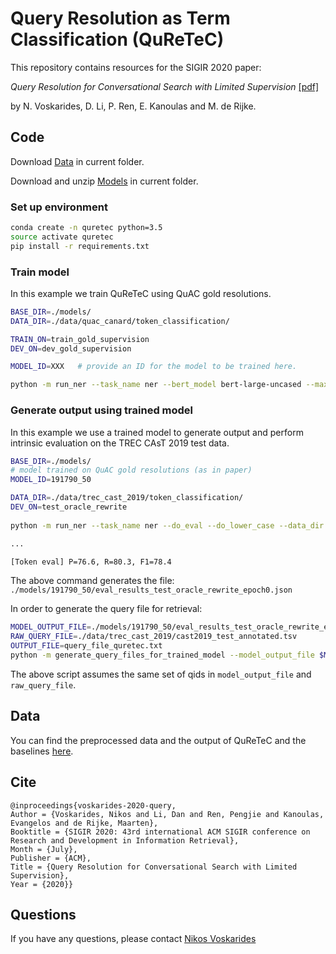# Query Resolution as Term Classification (QuReTeC)

This repository contains resources for the SIGIR 2020 paper: 

<em> Query Resolution for Conversational Search with Limited Supervision </em> [[pdf]](https://arxiv.org/abs/2005.11723)

by N. Voskarides, D. Li, P. Ren, E. Kanoulas and M. de Rijke.

## Code


Download [Data](https://drive.google.com/drive/folders/1lLRrSAins_4ZiwbGYQewz8RtXGILY9LC?usp=sharing) in current folder.

Download and unzip [Models](https://drive.google.com/file/d/1BKvRoKnbjWWne8Cp-dfLkQ_6s3SIte1f/view?usp=sharing) in current folder.

### Set up environment

```bash
conda create -n quretec python=3.5
source activate quretec
pip install -r requirements.txt
```

### Train model
In this example we train QuReTeC using QuAC gold resolutions.

```bash
BASE_DIR=./models/  
DATA_DIR=./data/quac_canard/token_classification/

TRAIN_ON=train_gold_supervision
DEV_ON=dev_gold_supervision

MODEL_ID=XXX   # provide an ID for the model to be trained here.

python -m run_ner --task_name ner --bert_model bert-large-uncased --max_seq_length 300 --train_batch_size 4 --hidden_dropout_prob 0.4 --train_on $TRAIN_ON --DEV_ON $DEV_ON --do_train --data_dir $DATA_DIR
```

### Generate output using trained model

In this example we use a trained model to generate output and perform intrinsic evaluation on the TREC CAsT 2019 test data.

```bash
BASE_DIR=./models/
# model trained on QuAC gold resolutions (as in paper)
MODEL_ID=191790_50  

DATA_DIR=./data/trec_cast_2019/token_classification/
DEV_ON=test_oracle_rewrite
 
python -m run_ner --task_name ner --do_eval --do_lower_case --data_dir $DATA_DIR --base_dir $BASE_DIR --dev_on $DEV_ON --model_id $MODEL_ID --no_cuda

...

[Token eval] P=76.6, R=80.3, F1=78.4
```


The above command generates the file: `./models/191790_50/eval_results_test_oracle_rewrite_epoch0.json`


In order to generate the query file for retrieval: 
```bash
MODEL_OUTPUT_FILE=./models/191790_50/eval_results_test_oracle_rewrite_epoch0.json
RAW_QUERY_FILE=./data/trec_cast_2019/cast2019_test_annotated.tsv
OUTPUT_FILE=query_file_quretec.txt
python -m generate_query_files_for_trained_model --model_output_file $MODEL_OUTPUT_FILE --raw_query_file $RAW_QUERY_FILE --dataset_name cast --output_file $OUTPUT_FILE
```

The above script assumes the same set of qids in `model_output_file` and `raw_query_file`.


## Data

You can find the preprocessed data and the output of QuReTeC and the baselines [here](https://drive.google.com/drive/folders/1lLRrSAins_4ZiwbGYQewz8RtXGILY9LC?usp=sharing).


## Cite

```
@inproceedings{voskarides-2020-query,
Author = {Voskarides, Nikos and Li, Dan and Ren, Pengjie and Kanoulas, Evangelos and de Rijke, Maarten},
Booktitle = {SIGIR 2020: 43rd international ACM SIGIR conference on Research and Development in Information Retrieval},
Month = {July},
Publisher = {ACM},
Title = {Query Resolution for Conversational Search with Limited Supervision},
Year = {2020}}
```

## Questions

If you have any questions, please contact [Nikos Voskarides](mailto:nickvosk@gmail.com)
